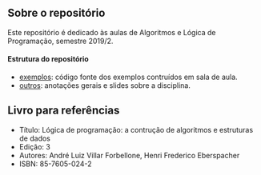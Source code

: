 ## Sobre o repositório
Este repositório é dedicado às aulas de Algoritmos e Lógica de Programação, semestre 2019/2.

#### Estrutura do repositório
- [exemplos](exemplos): código fonte dos exemplos contruídos em sala de aula.
- [outros](outros): anotações gerais e slides sobre a disciplina.

## Livro para referências
- Título: Lógica de programação: a contrução de algoritmos e estruturas de dados
- Edição: 3
- Autores: André Luiz Villar Forbellone, Henri Frederico Eberspacher
- ISBN: 85-7605-024-2